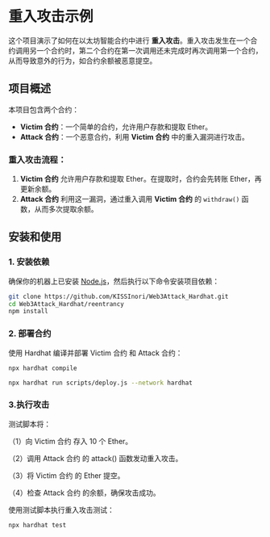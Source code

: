 # 重入攻击示例

这个项目演示了如何在以太坊智能合约中进行 **重入攻击**。重入攻击发生在一个合约调用另一个合约时，第二个合约在第一次调用还未完成时再次调用第一个合约，从而导致意外的行为，如合约余额被恶意提空。

## 项目概述

本项目包含两个合约：

- **Victim 合约**：一个简单的合约，允许用户存款和提取 Ether。
- **Attack 合约**：一个恶意合约，利用 **Victim 合约** 中的重入漏洞进行攻击。

### 重入攻击流程：

1. **Victim 合约** 允许用户存款和提取 Ether。在提取时，合约会先转账 Ether，再更新余额。
2. **Attack 合约** 利用这一漏洞，通过重入调用 **Victim 合约** 的 `withdraw()` 函数，从而多次提取余额。

## 安装和使用

### 1. 安装依赖

确保你的机器上已安装 [Node.js](https://nodejs.org/)，然后执行以下命令安装项目依赖：

```bash
git clone https://github.com/KISSInori/Web3Attack_Hardhat.git
cd Web3Attack_Hardhat/reentrancy
npm install
```

### 2. 部署合约
使用 Hardhat 编译并部署 Victim 合约 和 Attack 合约：
```bash
npx hardhat compile  

npx hardhat run scripts/deploy.js --network hardhat
```

### 3.执行攻击
测试脚本将：

（1）向 Victim 合约 存入 10 个 Ether。

（2）调用 Attack 合约 的 attack() 函数发动重入攻击。

（3）将 Victim 合约 的 Ether 提空。

（4）检查 Attack 合约 的余额，确保攻击成功。

使用测试脚本执行重入攻击测试：
```bash
npx hardhat test
```